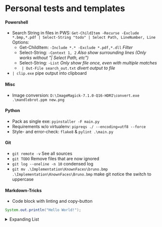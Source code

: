 # Personal tests and templates

#### Powershell
- Search String in files in PWS: ```Get-ChildItem -Recurse -Exclude *.bmp,*.pdf | Select-String "todo" | Select Path, LineNumber, Line```<br>
  Options:
  - Get-ChildItem:  ```-Include *.* -Exclude *.pdf,*.dll``` *Filter*
  - Select-String:  ```-Context 1, 2``` *Also show surrounding lines (Only works without "| Select Path, etc")*
  - Select-String:  ```-List``` *Only show file once, even with multiple matches*
  - ``` | Out-File search_out.txt``` *divert output to file*
- ``` | clip.exe ``` pipe output into clipboard

#### Misc
- Image conversion: ```D:\ImageMagick-7.1.0-Q16-HDRI\convert.exe .\mandlebrot.ppm new.png```

#### Python
- Pack as single exe: ```pyinstaller -F main.py```
- Requirements w/o virtualenv: ```pipreqs ./ --encoding=utf8 --force```
- Style- and error-check: ```flake8``` & ```pylint .\main.py```

#### Git
 - ```git remote -v``` See all sources
 - ```git TODO``` Remove files that are now ignored
 - ```git log --oneline -n 10``` condensed log
 - ```git mv .\Implementation\KnownFaces\bruno.bmp .\Implementation\KnownFaces\Bruno.bmp``` make git notice the switch to uppercase

#### Markdown-Tricks

- Code block with linting and copy-button
```Java
System.out.println("Hello World!");
```

<details>
<summary>Expanding List</summary>

- Here is a hidden Comment <!-- Comment -->
- Basic Stuff:
  * \*\*Bold\*\* → **Bold**
  * \*italic\* → *italic*
  * \~strikethrough\~ → ~strikethrough~
- [Can be a link](http://www.example.com)
  1. [x] Todo
  2. [ ] List

</details>
